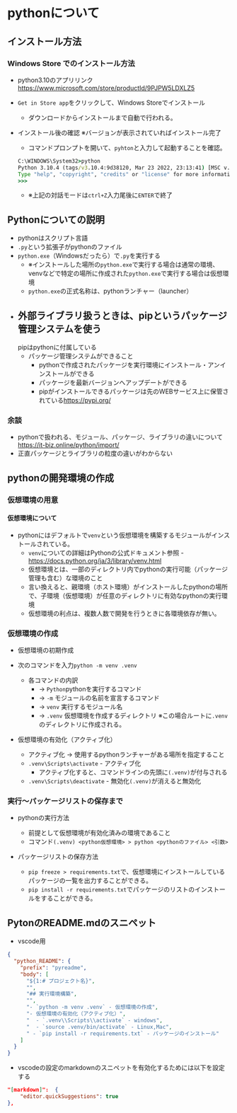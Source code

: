 # pythonについて

## インストール方法

### Windows Store でのインストール方法

- python3.10のアプリリンク <https://www.microsoft.com/store/productId/9PJPW5LDXLZ5>
- `Get in Store app`をクリックして、Windows Storeでインストール
  - ダウンロードからインストールまで自動で行われる。

- インストール後の確認 ※バージョンが表示されていればインストール完了
  - コマンドプロンプトを開いて、`pyhton`と入力して起動することを確認。  

  ```cmd
  C:\WINDOWS\System32>python
  Python 3.10.4 (tags/v3.10.4:9d38120, Mar 23 2022, 23:13:41) [MSC v.1929 64 bit (AMD64)] on win32
  Type "help", "copyright", "credits" or "license" for more information.
  >>>
  ```

  - ※上記の対話モードは`ctrl+Z`入力尾後に`ENTER`で終了

## Pythonについての説明

- pythonはスクリプト言語
- `.py`という拡張子がpythonのファイル
- `python.exe`（Windowsだったら）で`.py`を実行する 
  - ※インストールした場所の`python.exe`で実行する場合は通常の環境、venvなどで特定の場所に作成された`python.exe`で実行する場合は仮想環境
  - `python.exe`の正式名称は、pythonランチャー（launcher）
- 外部ライブラリ扱うときは、pipというパッケージ管理システムを使う
  -
   pipはpythonに付属している
  - パッケージ管理システムができること
    - pythonで作成されたパッケージを実行環境にインストール・アンインストールができる
    - パッケージを最新バージョンへアップデートができる
    - pipがインストールできるパッケージは先のWEBサービス上に保管されている<https://pypi.org/>

### 余談

- pythonで扱われる、モジュール、パッケージ、ライブラリの違いについて<https://it-biz.online/python/import/>
- 正直パッケージとライブラリの粒度の違いがわからない

## pythonの開発環境の作成

### 仮想環境の用意

#### 仮想環境について

- pythonにはデフォルトで`venv`という仮想環境を構築するモジュールがインストールされている。
  - `venv`についての詳細はPythonの公式ドキュメント参照 - <https://docs.python.org/ja/3/library/venv.html>
  - 仮想環境とは、一部のディレクトリ内でpythonの実行可能（パッケージ管理も含む）な環境のこと
  - 言い換えると、親環境（ホスト環境）がインストールしたpythonの場所で、子環境（仮想環境）が任意のディレクトリに有効なpythonの実行環境
  - 仮想環境の利点は、複数人数で開発を行うときに各環境依存が無い。

### 仮想環境の作成

- 仮想環境の初期作成
- 次のコマンドを入力`python -m venv .venv`
  - 各コマンドの内訳
    - → `Python`pythonを実行するコマンド
    - → `-m` モジュールの名前を宣言するコマンド
    - → `venv` 実行するモジュール名
    - → `.venv` 仮想環境を作成するディレクトリ ※この場合ルートに`.venv`のディレクトリに作成される。

- 仮想環境の有効化（アクティブ化）
  - アクティブ化 → 使用するpythonランチャーがある場所を指定すること
  - `.venv\Scripts\activate` - アクティブ化 
    - アクティブ化すると、コマンドラインの先頭に`(.venv)`が付与される
  - `.venv\Scripts\deactivate` - 無効化`(.venv)`が消えると無効化


### 実行～パッケージリストの保存まで

- pythonの実行方法
  - 前提として仮想環境が有効化済みの環境であること
  - コマンド`(.venv) <python仮想環境> > python <pythonのファイル> <引数>`

- パッケージリストの保存方法
  - `pip freeze > requirements.txt`で、仮想環境にインストールしているパッケージの一覧を出力することができる。
  - `pip install -r requirements.txt`でパッケージのリストのインストールをすることができる。


## PytonのREADME.mdのスニペット

- vscode用

```json
{
  "python_README": {
    "prefix": "pyreadme",
    "body": [
      "${1:# プロジェクト名}",
      "",
      "## 実行環境構築",
      "",
      "- `python -m venv .venv` - 仮想環境の作成",
      "- 仮想環境の有効化（アクティブ化）",
      "  - `.venv\\Scripts\\activate` - windows",
      "  - `source .venv/bin/activate` - Linux,Mac",
      " - `pip install -r requirements.txt` - パッケージのインストール"
    ]
  }
}
```

- vscodeの設定のmarkdownのスニペットを有効化するためには以下を設定する

```json
"[markdown]":  {
    "editor.quickSuggestions": true
},
```
